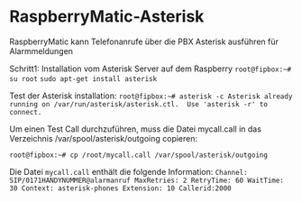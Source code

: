 # RaspberryMatic-Asterisk
RaspberryMatic kann Telefonanrufe über die PBX Asterisk ausführen für Alarmmeldungen

Schritt1:
Installation vom Asterisk Server auf dem Raspberry
``root@fipbox:~# su root``
``sudo apt-get install asterisk``

Test der Asterisk installation:
``root@fipbox:~# asterisk -c
Asterisk already running on /var/run/asterisk/asterisk.ctl.  Use 'asterisk -r' to connect.``


Um einen Test Call durchzuführen, muss die Datei  mycall.call in das Verzeichnis  /var/spool/asterisk/outgoing  copieren:

``root@fipbox:~# cp /root/mycall.call /var/spool/asterisk/outgoing``

Die Datei ``mycall.call`` enthält die folgende Information:
``Channel: SIP/0171HANDYNUMMER@alarmanruf
MaxRetries: 2
RetryTime: 60
WaitTime: 30
Context: asterisk-phones
Extension: 10
Callerid:2000
``




